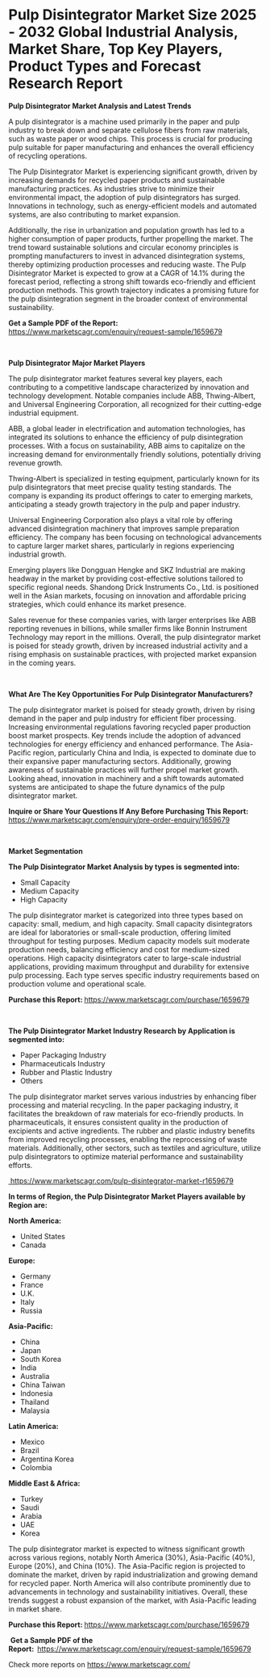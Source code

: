<p><h1>Pulp Disintegrator Market Size 2025 - 2032 Global Industrial Analysis, Market Share, Top Key Players, Product Types and Forecast Research Report</h1></p><p><strong>Pulp Disintegrator Market Analysis and Latest Trends</strong></p>
<p><p>A pulp disintegrator is a machine used primarily in the paper and pulp industry to break down and separate cellulose fibers from raw materials, such as waste paper or wood chips. This process is crucial for producing pulp suitable for paper manufacturing and enhances the overall efficiency of recycling operations. </p><p>The Pulp Disintegrator Market is experiencing significant growth, driven by increasing demands for recycled paper products and sustainable manufacturing practices. As industries strive to minimize their environmental impact, the adoption of pulp disintegrators has surged. Innovations in technology, such as energy-efficient models and automated systems, are also contributing to market expansion.</p><p>Additionally, the rise in urbanization and population growth has led to a higher consumption of paper products, further propelling the market. The trend toward sustainable solutions and circular economy principles is prompting manufacturers to invest in advanced disintegration systems, thereby optimizing production processes and reducing waste. The Pulp Disintegrator Market is expected to grow at a CAGR of 14.1% during the forecast period, reflecting a strong shift towards eco-friendly and efficient production methods. This growth trajectory indicates a promising future for the pulp disintegration segment in the broader context of environmental sustainability.</p></p>
<p><strong>Get a Sample PDF of the Report:&nbsp;</strong> <a href="https://www.marketscagr.com/enquiry/request-sample/1659679?utm_campaign=1950&utm_medium=2&utm_source=Github&utm_content=ia&utm_term=08042025&utm_id=pulp-disintegrator">https://www.marketscagr.com/enquiry/request-sample/1659679</a></p>
<p>&nbsp;</p>
<p><strong>Pulp Disintegrator Major Market Players</strong></p>
<p><p>The pulp disintegrator market features several key players, each contributing to a competitive landscape characterized by innovation and technology development. Notable companies include ABB, Thwing-Albert, and Universal Engineering Corporation, all recognized for their cutting-edge industrial equipment.</p><p>ABB, a global leader in electrification and automation technologies, has integrated its solutions to enhance the efficiency of pulp disintegration processes. With a focus on sustainability, ABB aims to capitalize on the increasing demand for environmentally friendly solutions, potentially driving revenue growth.</p><p>Thwing-Albert is specialized in testing equipment, particularly known for its pulp disintegrators that meet precise quality testing standards. The company is expanding its product offerings to cater to emerging markets, anticipating a steady growth trajectory in the pulp and paper industry.</p><p>Universal Engineering Corporation also plays a vital role by offering advanced disintegration machinery that improves sample preparation efficiency. The company has been focusing on technological advancements to capture larger market shares, particularly in regions experiencing industrial growth.</p><p>Emerging players like Dongguan Hengke and SKZ Industrial are making headway in the market by providing cost-effective solutions tailored to specific regional needs. Shandong Drick Instruments Co., Ltd. is positioned well in the Asian markets, focusing on innovation and affordable pricing strategies, which could enhance its market presence.</p><p>Sales revenue for these companies varies, with larger enterprises like ABB reporting revenues in billions, while smaller firms like Bonnin Instrument Technology may report in the millions. Overall, the pulp disintegrator market is poised for steady growth, driven by increased industrial activity and a rising emphasis on sustainable practices, with projected market expansion in the coming years.</p></p>
<p>&nbsp;</p>
<p><strong>What Are The Key Opportunities For Pulp Disintegrator Manufacturers?</strong></p>
<p><p>The pulp disintegrator market is poised for steady growth, driven by rising demand in the paper and pulp industry for efficient fiber processing. Increasing environmental regulations favoring recycled paper production boost market prospects. Key trends include the adoption of advanced technologies for energy efficiency and enhanced performance. The Asia-Pacific region, particularly China and India, is expected to dominate due to their expansive paper manufacturing sectors. Additionally, growing awareness of sustainable practices will further propel market growth. Looking ahead, innovation in machinery and a shift towards automated systems are anticipated to shape the future dynamics of the pulp disintegrator market.</p></p>
<p><strong>Inquire or Share Your Questions If Any Before Purchasing This Report:</strong> <a href="https://www.marketscagr.com/enquiry/pre-order-enquiry/1659679?utm_campaign=1950&utm_medium=2&utm_source=Github&utm_content=ia&utm_term=08042025&utm_id=pulp-disintegrator">https://www.marketscagr.com/enquiry/pre-order-enquiry/1659679</a></p>
<p>&nbsp;</p>
<p><strong>Market Segmentation</strong></p>
<p><strong>The Pulp Disintegrator Market Analysis by types is segmented into:</strong></p>
<p><ul><li>Small Capacity</li><li>Medium Capacity</li><li>High Capacity</li></ul></p>
<p><p>The pulp disintegrator market is categorized into three types based on capacity: small, medium, and high capacity. Small capacity disintegrators are ideal for laboratories or small-scale production, offering limited throughput for testing purposes. Medium capacity models suit moderate production needs, balancing efficiency and cost for medium-sized operations. High capacity disintegrators cater to large-scale industrial applications, providing maximum throughput and durability for extensive pulp processing. Each type serves specific industry requirements based on production volume and operational scale.</p></p>
<p><strong>Purchase this Report:&nbsp;</strong><a href="https://www.marketscagr.com/purchase/1659679?utm_campaign=1950&utm_medium=2&utm_source=Github&utm_content=ia&utm_term=08042025&utm_id=pulp-disintegrator">https://www.marketscagr.com/purchase/1659679</a></p>
<p>&nbsp;</p>
<p><strong>The Pulp Disintegrator Market Industry Research by Application is segmented into:</strong></p>
<p><ul><li>Paper Packaging Industry</li><li>Pharmaceuticals Industry</li><li>Rubber and Plastic Industry</li><li>Others</li></ul></p>
<p><p>The pulp disintegrator market serves various industries by enhancing fiber processing and material recycling. In the paper packaging industry, it facilitates the breakdown of raw materials for eco-friendly products. In pharmaceuticals, it ensures consistent quality in the production of excipients and active ingredients. The rubber and plastic industry benefits from improved recycling processes, enabling the reprocessing of waste materials. Additionally, other sectors, such as textiles and agriculture, utilize pulp disintegrators to optimize material performance and sustainability efforts.</p></p>
<p><a href="https://www.marketscagr.com/pulp-disintegrator-market-r1659679?utm_campaign=1950&utm_medium=2&utm_source=Github&utm_content=ia&utm_term=08042025&utm_id=pulp-disintegrator">&nbsp;https://www.marketscagr.com/pulp-disintegrator-market-r1659679</a></p>
<p><strong>In terms of Region, the Pulp Disintegrator Market Players available by Region are:</strong></p>
<p>
    <p> <strong> North America: </strong>
        <ul>
            <li>United States</li>
            <li>Canada</li>
        </ul>
        </p> 
    <p> <strong> Europe: </strong>
        <ul>
            <li>Germany</li>
            <li>France</li>
            <li>U.K.</li>
            <li>Italy</li>
            <li>Russia</li>
        </ul>
        </p> 
    <p> <strong> Asia-Pacific: </strong>
        <ul>
            <li>China</li>
            <li>Japan</li>
            <li>South Korea</li>
            <li>India</li>
            <li>Australia</li>
            <li>China Taiwan</li>
            <li>Indonesia</li>
            <li>Thailand</li>
            <li>Malaysia</li>
        </ul>
        </p> 
    <p> <strong> Latin America: </strong>
        <ul>
            <li>Mexico</li>
            <li>Brazil</li>
            <li>Argentina Korea</li>
            <li>Colombia</li>
        </ul>
        </p> 
    <p> <strong> Middle East & Africa: </strong>
        <ul>
            <li>Turkey</li>
            <li>Saudi</li>
            <li>Arabia</li>
            <li>UAE</li>
            <li>Korea</li>
        </ul>
    </p>
    </p>
<p><p>The pulp disintegrator market is expected to witness significant growth across various regions, notably North America (30%), Asia-Pacific (40%), Europe (20%), and China (10%). The Asia-Pacific region is projected to dominate the market, driven by rapid industrialization and growing demand for recycled paper. North America will also contribute prominently due to advancements in technology and sustainability initiatives. Overall, these trends suggest a robust expansion of the market, with Asia-Pacific leading in market share.</p></p>
<p><strong>Purchase this Report: </strong><a href="https://www.marketscagr.com/purchase/1659679?utm_campaign=1950&utm_medium=2&utm_source=Github&utm_content=ia&utm_term=08042025&utm_id=pulp-disintegrator">https://www.marketscagr.com/purchase/1659679</a></p>
<p>&nbsp;<strong>Get a Sample PDF of the Report:&nbsp;&nbsp;</strong><a href="https://www.marketscagr.com/enquiry/request-sample/1659679?utm_campaign=1950&utm_medium=2&utm_source=Github&utm_content=ia&utm_term=08042025&utm_id=pulp-disintegrator">https://www.marketscagr.com/enquiry/request-sample/1659679</a></p>
<p><strong></strong></p>
<p>Check more reports on <a href="https://www.marketscagr.com/?utm_campaign=1950&utm_medium=2&utm_source=Github&utm_content=ia&utm_term=08042025&utm_id=pulp-disintegrator">https://www.marketscagr.com/</a></p>